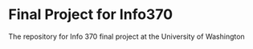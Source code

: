 # Final Project for Info370
The repository for Info 370 final project at the University of Washington
